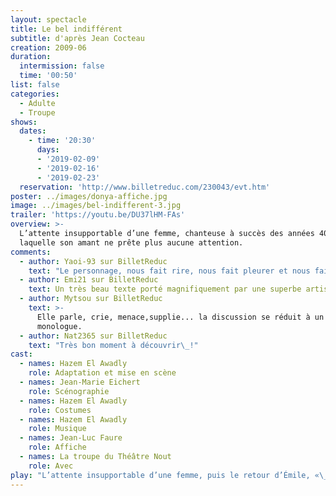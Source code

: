 ```yaml
---
layout: spectacle
title: Le bel indifférent
subtitle: d'après Jean Cocteau
creation: 2009-06
duration:
  intermission: false
  time: '00:50'
list: false
categories:
  - Adulte
  - Troupe
shows:
  dates:
    - time: '20:30'
      days:
      - '2019-02-09'
      - '2019-02-16'
      - '2019-02-23'
  reservation: 'http://www.billetreduc.com/230043/evt.htm'
poster: ../images/donya-affiche.jpg
image: ../images/bel-indifferent-3.jpg
trailer: 'https://youtu.be/DU37lHM-FAs'
overview: >-
  L’attente insupportable d’une femme, chanteuse à succès des années 40, à
  laquelle son amant ne prête plus aucune attention.
comments:
  - author: Yaoi-93 sur BilletReduc
    text: "Le personnage, nous fait rire, nous fait pleurer et nous fait passer par tout un tas d'émotions et c'est magique\_!"
  - author: Emi21 sur BilletReduc
    text: Un très beau texte porté magnifiquement par une superbe artiste en devenir
  - author: Mytsou sur BilletReduc
    text: >-
      Elle parle, crie, menace,supplie... la discussion se réduit à un
      monologue.
  - author: Nat2365 sur BilletReduc
    text: "Très bon moment à découvrir\_!"
cast:
  - names: Hazem El Awadly
    role: Adaptation et mise en scène
  - names: Jean-Marie Eichert
    role: Scénographie
  - names: Hazem El Awadly
    role: Costumes
  - names: Hazem El Awadly
    role: Musique
  - names: Jean-Luc Faure
    role: Affiche
  - names: La troupe du Théâtre Nout
    role: Avec
play: "L’attente insupportable d’une femme, puis le retour d’Émile, «\_bel indifférent\_», et le dialogue, se mutant en monologue, d’une amoureuse qui vide son cœur à son amant stoïque, dissimulé derrière son journal…\n\nTragédie pathétique de celui prêt à tout pour ne pas perdre ce qu’il a déjà perdu depuis longtemps.\n\nCe texte fut écrit en 1940, par Jean Cocteau pour son amie la môme Piaf. Poignant, tragique et drôle à sa façon, il nous entraîne dans les méandres de la folie amoureuse qui transforme les protagonistes du texte en 2 entités\_: celui qui est attendu et celui qui attend…"
---
```

